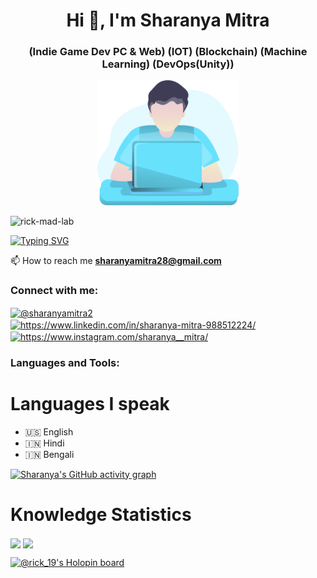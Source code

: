 <h1 align="center">Hi 👋, I'm Sharanya Mitra</h1>
<h3 align="center">(Indie Game Dev PC & Web) (IOT) (Blockchain) (Machine Learning) (DevOps(Unity))</h3>

<p align="center"> <img src="https://raw.githubusercontent.com/sharanya-mitra/sharanya-mitra/f0993423ef8e286609b28ce76622432811bf1c96/working-with-laptop-1751979-0.svg" height="200px"></p>

<p align="left"> <img src="https://komarev.com/ghpvc/?username=rick-mad-lab&label=Profile%20views&color=0e75b6&style=flat" alt="rick-mad-lab" /> </p>

[![Typing SVG](https://readme-typing-svg.herokuapp.com?color=A3F600&background=FFFFFF00&lines=Love+to+Open+Source;Enthusiastic+in+Blockchain+Development;Enthusiastic+in+Full+Stack+Development;Love+to+do+IOT+Development+)](https://git.io/typing-svg)

 📫 How to reach me **sharanyamitra28@gmail.com**

<h3 align="left">Connect with me:</h3>
<p align="left">
<a href="https://twitter.com/@sharanyamitra2" target="blank"><img align="center" src="https://raw.githubusercontent.com/rahuldkjain/github-profile-readme-generator/master/src/images/icons/Social/twitter.svg" alt="@sharanyamitra2" height="30" width="40" /></a>
<a href="https://linkedin.com/in/sharanya-mitra-988512224/" target="blank"><img align="center" src="https://raw.githubusercontent.com/rahuldkjain/github-profile-readme-generator/master/src/images/icons/Social/linked-in-alt.svg" alt="https://www.linkedin.com/in/sharanya-mitra-988512224/" height="30" width="40" /></a>
<a href="https://www.instagram.com/sharanya__mitra/" target="blank"><img align="center" src="https://raw.githubusercontent.com/rahuldkjain/github-profile-readme-generator/master/src/images/icons/Social/instagram.svg" alt="https://www.instagram.com/sharanya__mitra/" height="30" width="40" /></a>
</p>

<h3 align="left">Languages and Tools:</h3>


</p>

<h1>Languages I speak</h1>
  
- 🇺🇸 English
- 🇮🇳 Hindi
- 🇮🇳 Bengali

<!-- <hr>
<h1 align="center">Join My Community</h1>
<a href="https://hackbeatsorg.bio.link" target="blank"><p align="center"> <img src="https://avatars.githubusercontent.com/u/104215012?s=400&u=6038d1c64ba3d94fbaad0c78cea5b165a47465bd&v=4" height="100px"></p>
 <h3 align="center">Hack Beats<h3>
</a>
<hr> -->

[![Sharanya's GitHub activity graph](https://activity-graph.herokuapp.com/graph?username=sharanya-mitra&theme=xcode)](https://git.io/sharanya-mitra)
<br />

<h1>Knowledge Statistics</h1>
  <img height="180em"   align="center" src="https://github-readme-stats.vercel.app/api?username=sharanya-mitra&show_icons=true&theme=jolly&include_all_commits=true&count_private=true"/>
  <img height="180em"  align="center" src="https://github-readme-stats.vercel.app/api/top-langs/?username=sharanya-mitra&&layout=compact&hide=shell&theme=jolly"/> 
</div>
 <br>
 
 
[![@rick_19's Holopin board](https://holopin.io/api/user/board?user=rick_19)](https://holopin.io/@rick_19)

